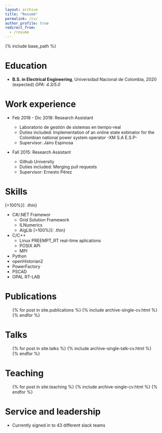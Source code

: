 ```yaml
---
layout: archive
title: "Resumé"
permalink: /cv/
author_profile: true
redirect_from:
  - /resume
---
```


{% include base_path %}

Education
======
* **B.S. in Electrical Engineering**, Universidad Nacional de Colombia, 2020 (expected) *GPA: 4.3/5.0*

Work experience
======
* Feb 2018 - Dic 2018: Research Assistant
  * Laboratorio de gestión de sistemas en tiempo-real
  * Duties included: Implementation of an online state estimator for the Colombian national power system operator -XM S.A E.S.P-
  * Supervisor: Jairo Espinosa

* Fall 2015: Research Assistant
  * Github University
  * Duties included: Merging pull requests
  * Supervisor: Ernesto Pérez
  
Skills
======

[=100%]{: .thin}
* C#/.NET Framewor
  * Grid Solution Framework
  * ILNumerics
  * AlgLib
[=100%]{: .thin}
* C/C++
  * Linux PREEMPT_RT real-time aplications
  * POSIX API
  * MPI
* Python 
* openHistorian2
* PowerFactory
* PSCAD
* OPAL RT-LAB

Publications
======
  <ul>{% for post in site.publications %}
    {% include archive-single-cv.html %}
  {% endfor %}</ul>
  
Talks
======
  <ul>{% for post in site.talks %}
    {% include archive-single-talk-cv.html %}
  {% endfor %}</ul>
  
Teaching
======
  <ul>{% for post in site.teaching %}
    {% include archive-single-cv.html %}
  {% endfor %}</ul>
  
Service and leadership
======
* Currently signed in to 43 different slack teams
